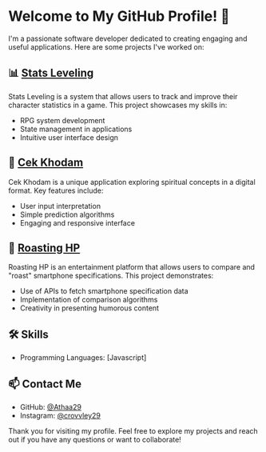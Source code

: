 # Welcome to My GitHub Profile! 👋

I'm a passionate software developer dedicated to creating engaging and useful applications. Here are some projects I've worked on:

## 📊 [Stats Leveling](https://github.com/Athaa29/stats-leveling)

Stats Leveling is a system that allows users to track and improve their character statistics in a game. This project showcases my skills in:
- RPG system development
- State management in applications
- Intuitive user interface design

## 🔮 [Cek Khodam](https://github.com/Athaa29/cek-khodam)

Cek Khodam is a unique application exploring spiritual concepts in a digital format. Key features include:
- User input interpretation
- Simple prediction algorithms
- Engaging and responsive interface

## 📱 [Roasting HP](https://github.com/Athaa29/roastinghp)

Roasting HP is an entertainment platform that allows users to compare and "roast" smartphone specifications. This project demonstrates:
- Use of APIs to fetch smartphone specification data
- Implementation of comparison algorithms
- Creativity in presenting humorous content

## 🛠 Skills

- Programming Languages: [Javascript]

## 📫 Contact Me

- GitHub: [@Athaa29](https://github.com/Athaa29)
- Instagram: [@crovvley29](https://www.instagram.com/crovvley29/profilecard/?igsh=MTl4b2tnYmQya29tOQ==)

Thank you for visiting my profile. Feel free to explore my projects and reach out if you have any questions or want to collaborate!
